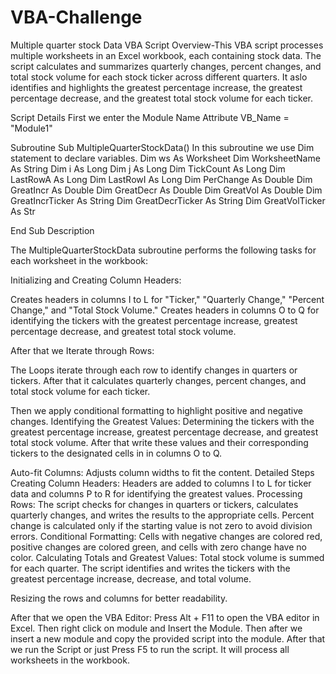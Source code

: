 # VBA-Challenge
Multiple quarter stock Data VBA Script
Overview-This VBA script processes multiple worksheets in an Excel workbook, each containing stock data.
The script calculates and summarizes quarterly changes, percent changes, and total stock volume for each stock ticker across different quarters.
It aslo identifies and highlights the greatest percentage increase, the greatest percentage decrease, and the greatest total stock volume for each ticker.

Script Details
First we enter the Module Name
Attribute VB_Name = "Module1"

Subroutine
Sub MultipleQuarterStockData()
In this subroutine we use Dim statement to declare variables.
Dim ws As Worksheet
    Dim WorksheetName As String
    Dim i As Long
    Dim j As Long
    Dim TickCount As Long
    Dim LastRowA As Long
    Dim LastRowI As Long
    Dim PerChange As Double
    Dim GreatIncr As Double
    Dim GreatDecr As Double
    Dim GreatVol As Double
    Dim GreatIncrTicker As String
    Dim GreatDecrTicker As String
    Dim GreatVolTicker As Str
    
End Sub
Description

The MultipleQuarterStockData subroutine performs the following tasks for each worksheet in the workbook:

Initializing and Creating Column Headers:

Creates headers in columns I to L for "Ticker," "Quarterly Change," "Percent Change," and "Total Stock Volume."
Creates headers in columns O to Q for identifying the tickers with the greatest percentage increase, greatest percentage decrease, and greatest total stock volume.

After that we Iterate through Rows:

The Loops iterate through each row to identify changes in quarters or tickers.
After that it calculates quarterly changes, percent changes, and total stock volume for each ticker.

Then we apply conditional formatting to highlight positive and negative changes.
Identifying the Greatest Values: Determining the tickers with the greatest percentage increase, greatest percentage decrease, and greatest total stock volume.
After that write these values and their corresponding tickers to the designated cells in in columns O to Q.

Auto-fit Columns:
Adjusts column widths to fit the content.
Detailed Steps
Creating Column Headers:
Headers are added to columns I to L for ticker data and columns P to R for identifying the greatest values.
Processing Rows:
The script checks for changes in quarters or tickers, calculates quarterly changes, and writes the results to the appropriate cells.
Percent change is calculated only if the starting value is not zero to avoid division errors.
Conditional Formatting:
Cells with negative changes are colored red, positive changes are colored green, and cells with zero change have no color.
Calculating Totals and Greatest Values:
Total stock volume is summed for each quarter.
The script identifies and writes the tickers with the greatest percentage increase, decrease, and total volume.

Resizing the rows and columns for better readability.

After that we open the VBA Editor:
Press Alt + F11 to open the VBA editor in Excel.
Then right click on module and Insert the Module.
Then after we insert a new module and copy the provided script into the module.
After that we run the Script or just
Press F5 to run the script. It will process all worksheets in the workbook.
